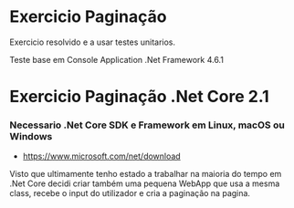 # Exercicio Paginação

Exercicio resolvido e a usar testes unitarios.

Teste base em Console Application .Net Framework 4.6.1
 
# Exercicio Paginação .Net Core 2.1

### Necessario .Net Core SDK e Framework em Linux, macOS ou Windows

 - https://www.microsoft.com/net/download

Visto que ultimamente tenho estado a trabalhar na maioria do tempo em .Net Core decidi criar também uma pequena WebApp que usa a mesma class, recebe o input do utilizador e cria a paginação na pagina.
